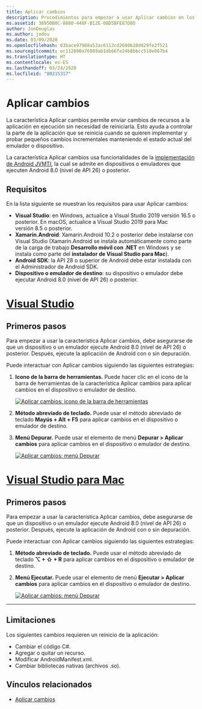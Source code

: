 ```yaml
---
title: Aplicar cambios
description: Procedimientos para empezar a usar Aplicar cambios en los proyectos de Xamarin.Android.
ms.assetid: 38950B0C-8880-448F-B12E-08D5BFE87D0D
author: JonDouglas
ms.author: jodou
ms.date: 03/09/2020
ms.openlocfilehash: 03bace97908a53ac6112cd2600b20d429fe2f521
ms.sourcegitcommit: ec112800a76089ab1db66fe24b8bbcc510e067b4
ms.translationtype: HT
ms.contentlocale: es-ES
ms.lasthandoff: 03/24/2020
ms.locfileid: "80215317"
---
```

# <a name="apply-changes"></a>Aplicar cambios

La característica Aplicar cambios permite enviar cambios de recursos a la aplicación en ejecución sin necesidad de reiniciarla. Esto ayuda a controlar la parte de la aplicación que se reinicia cuando se quieren implementar y probar pequeños cambios incrementales manteniendo el estado actual del emulador o dispositivo.

La característica Aplicar cambios usa funcionalidades de la [implementación de Android JVMTI](https://docs.oracle.com/javase/8/docs/platform/jvmti/jvmti.html#bci), la cual se admite en dispositivos o emuladores que ejecuten Android 8.0 (nivel de API 26) o posterior.

## <a name="requirements"></a>Requisitos

En la lista siguiente se muestran los requisitos para usar Aplicar cambios:

- **Visual Studio**: en Windows, actualice a Visual Studio 2019 versión 16.5 o posterior. En macOS, actualice a Visual Studio 2019 para Mac versión 8.5 o posterior.
- **Xamarin.Android**: Xamarin.Android 10.2 o posterior debe instalarse con Visual Studio (Xamarin.Android se instala automáticamente como parte de la carga de trabajo **Desarrollo móvil con .NET** en Windows y se instala como parte del **instalador de Visual Studio para Mac**).
- **Android SDK**: la API 28 o superior de Android debe estar instalada con el Administrador de Android SDK.
- **Dispositivo o emulador de destino**: su dispositivo o emulador debe ejecutar Android 8.0 (nivel de API 26) o posterior.

# <a name="visual-studio"></a>[Visual Studio](#tab/windows)

## <a name="get-started"></a>Primeros pasos

Para empezar a usar la característica Aplicar cambios, debe asegurarse de que un dispositivo o un emulador ejecute Android 8.0 (nivel de API 26) o posterior. Después, ejecute la aplicación de Android con o sin depuración.

Puede interactuar con Aplicar cambios siguiendo las siguientes estrategias:

1. **Icono de la barra de herramientas.** Puede hacer clic en el icono de la barra de herramientas de la característica Aplicar cambios para aplicar cambios en el dispositivo o emulador de destino.

    [![Aplicar cambios: icono de la barra de herramientas](apply-changes-images/Apply-Changes-Toolbar.png)](apply-changes-images/Apply-Changes-Toolbar.png#lightbox)

2. **Método abreviado de teclado.** Puede usar el método abreviado de teclado **Mayús + Alt + F5** para aplicar cambios en el dispositivo o emulador de destino.
3. **Menú Depurar.** Puede usar el elemento de menú **Depurar > Aplicar cambios** para aplicar cambios en el dispositivo o emulador de destino.

    [![Aplicar cambios: menú Depurar](apply-changes-images/Apply-Changes-Debug-Menu.png)](apply-changes-images/Apply-Changes-Debug-Menu.png#lightbox)

# <a name="visual-studio-for-mac"></a>[Visual Studio para Mac](#tab/macos)

## <a name="get-started"></a>Primeros pasos

Para empezar a usar la característica Aplicar cambios, debe asegurarse de que un dispositivo o un emulador ejecute Android 8.0 (nivel de API 26) o posterior. Después, ejecute la aplicación de Android con o sin depuración.

Puede interactuar con Aplicar cambios siguiendo las siguientes estrategias:

1. **Método abreviado de teclado.** Puede usar el método abreviado de teclado **⌥ + ⇧ + R** para aplicar cambios en el dispositivo o emulador de destino.
2. **Menú Ejecutar.** Puede usar el elemento de menú **Ejecutar > Aplicar cambios** para aplicar cambios en el dispositivo o emulador de destino.

    [![Aplicar cambios: menú Depurar](apply-changes-images/Apply-Changes-Debug-Menu-Mac.png)](apply-changes-images/Apply-Changes-Debug-Menu-Mac.png#lightbox)

-----

## <a name="limitations"></a>Limitaciones

Los siguientes cambios requieren un reinicio de la aplicación:

- Cambiar el código C#.
- Agregar o quitar un recurso.
- Modificar AndroidManifest.xml.
- Cambiar bibliotecas nativas (archivos .so).

## <a name="related-links"></a>Vínculos relacionados

- [Aplicar cambios](https://developer.android.com/studio/run#apply-changes)
